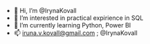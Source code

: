 - 👋 Hi, I’m @IrynaKovall
- 👀 I’m interested in  practical expirience in SQL
- 🌱 I’m currently learning  Python, Power BI
- 📫 iruna.v.kovall@gmail.com ; @IrynaKovall
<!---
IrynaKovall/IrynaKovall is a ✨ special ✨ repository because its `README.md` (this file) appears on your GitHub profile.
You can click the Preview link to take a look at your changes.
--->
